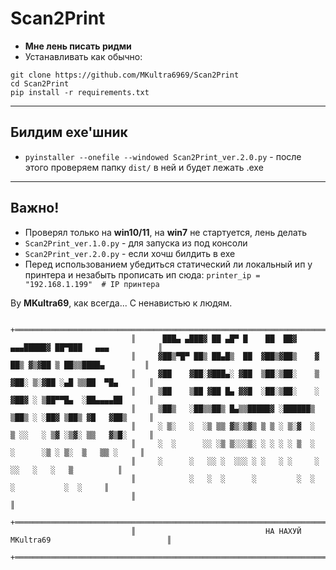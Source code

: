 # **Scan2Print**

- **Мне лень писать ридми**
- Устанавливать как обычно:
```
git clone https://github.com/MKultra6969/Scan2Print
cd Scan2Print 
pip install -r requirements.txt
```
----
## **Билдим exe'шник**
- ```pyinstaller --onefile --windowed Scan2Print_ver.2.0.py``` - после этого проверяем папку ```dist/``` в ней и будет лежать .exe
----
## Важно!
- Проверял только на **win10/11**, на **win7** не стартуется, лень делать
- ```Scan2Print_ver.1.0.py``` - для запуска из под консоли
- ```Scan2Print_ver.2.0.py``` - если хочш билдить в exe
- Перед использованием убедиться статический ли локальный ип у принтера
  и незабыть прописать ип сюда: ```printer_ip = "192.168.1.199"  # IP принтера```

By **MKultra69**, как всегда... С ненавистью к людям.



```
                           +═════════════════════════════════════════════════════════════════════════+
                           ║      ███▄ ▄███▓ ██ ▄█▀ █    ██  ██▓    ▄▄▄█████▓ ██▀███   ▄▄▄           ║
                           ║     ▓██▒▀█▀ ██▒ ██▄█▒  ██  ▓██▒▓██▒    ▓  ██▒ ▓▒▓██ ▒ ██▒▒████▄         ║
                           ║     ▓██    ▓██░▓███▄░ ▓██  ▒██░▒██░    ▒ ▓██░ ▒░▓██ ░▄█ ▒▒██  ▀█▄       ║
                           ║     ▒██    ▒██ ▓██ █▄ ▓▓█  ░██░▒██░    ░ ▓██▓ ░ ▒██▀▀█▄  ░██▄▄▄▄██      ║
                           ║     ▒██▒   ░██▒▒██▒ █▄▒▒█████▓ ░██████▒  ▒██▒ ░ ░██▓ ▒██▒ ▓█   ▓██▒     ║
                           ║     ░ ▒░   ░  ░▒ ▒▒ ▓▒░▒▓▒ ▒ ▒ ░ ▒░▓  ░  ▒ ░░   ░ ▒▓ ░▒▓░ ▒▒   ▓▒█░     ║
                           ║     ░  ░      ░░ ░▒ ▒░░░▒░ ░ ░ ░ ░ ▒  ░    ░      ░▒ ░ ▒░  ▒   ▒▒ ░     ║
                           ║     ░      ░   ░░ ░  ░░░ ░ ░   ░ ░     ░        ░░   ░   ░   ▒          ║
                           ║            ░   ░  ░      ░         ░  ░            ░           ░  ░     ║ 
                           ║                                                                         ║
                           +═════════════════════════════════════════════════════════════════════════+
                           ║                             НА НАХУЙ MKultra69                          ║
                           +═════════════════════════════════════════════════════════════════════════+
```
